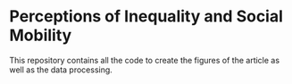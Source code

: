 # Perceptions of Inequality and Social Mobility
 This repository contains all the code to create the figures of the article as well as the data processing.
